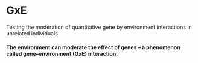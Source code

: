 # GxE

Testing the moderation of quantitative gene by environment interactions in unrelated individuals


#### The environment can moderate the effect of genes – a phenomenon called gene–environment (GxE) interaction. 
